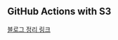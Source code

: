 ## GitHub Actions with S3 

<a href="https://velog.io/@olzlel2000/Github-Actions%EB%A5%BC-%EC%82%AC%EC%9A%A9%ED%95%9C-CICD-%EA%B5%AC%EC%B6%95">블로그 정리 링크</a>

